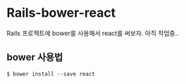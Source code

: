 # Rails-bower-react

Rails 프로젝트에 bower를 사용해서 react를 써보자.
아직 작업중..

## bower 사용법

```
$ bower install --save react
```
